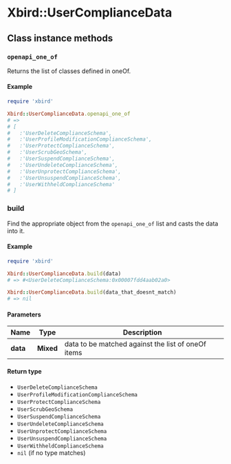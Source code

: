 # Xbird::UserComplianceData

## Class instance methods

### `openapi_one_of`

Returns the list of classes defined in oneOf.

#### Example

```ruby
require 'xbird'

Xbird::UserComplianceData.openapi_one_of
# =>
# [
#   :'UserDeleteComplianceSchema',
#   :'UserProfileModificationComplianceSchema',
#   :'UserProtectComplianceSchema',
#   :'UserScrubGeoSchema',
#   :'UserSuspendComplianceSchema',
#   :'UserUndeleteComplianceSchema',
#   :'UserUnprotectComplianceSchema',
#   :'UserUnsuspendComplianceSchema',
#   :'UserWithheldComplianceSchema'
# ]
```

### build

Find the appropriate object from the `openapi_one_of` list and casts the data into it.

#### Example

```ruby
require 'xbird'

Xbird::UserComplianceData.build(data)
# => #<UserDeleteComplianceSchema:0x00007fdd4aab02a0>

Xbird::UserComplianceData.build(data_that_doesnt_match)
# => nil
```

#### Parameters

| Name | Type | Description |
| ---- | ---- | ----------- |
| **data** | **Mixed** | data to be matched against the list of oneOf items |

#### Return type

- `UserDeleteComplianceSchema`
- `UserProfileModificationComplianceSchema`
- `UserProtectComplianceSchema`
- `UserScrubGeoSchema`
- `UserSuspendComplianceSchema`
- `UserUndeleteComplianceSchema`
- `UserUnprotectComplianceSchema`
- `UserUnsuspendComplianceSchema`
- `UserWithheldComplianceSchema`
- `nil` (if no type matches)

